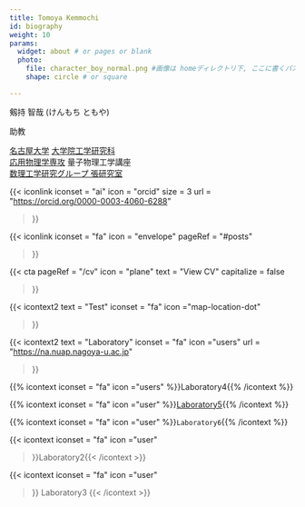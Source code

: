 ```yaml
---
title: Tomoya Kemmochi
id: biography
weight: 10
params: 
  widget: about # or pages or blank
  photo: 
    file: character_boy_normal.png #画像は homeディレクトリ下, ここに書くパスはhome以下の相対パス
    shape: circle # or square

---
```


剱持 智哉 (けんもち ともや)

助教

[名古屋大学](http://www.nagoya-u.ac.jp/) [大学院工学研究科](http://www.engg.nagoya-u.ac.jp/)  
[応用物理学専攻](http://na.nuap.nagoya-u.ac.jp/) 量子物理工学講座  
[数理工学研究グループ 張研究室](http://na.nuap.nagoya-u.ac.jp/)  



{{< iconlink 
  iconset = "ai" 
  icon = "orcid"
  size = 3
  url = "https://orcid.org/0000-0003-4060-6288"
>}} 


{{< iconlink 
  iconset = "fa" 
  icon = "envelope"
  pageRef = "#posts"
>}} 

{{< cta
  pageRef = "/cv"
  icon = "plane"
  text = "View CV"
  capitalize = false
>}}

{{< icontext2 
  text = "Test"
  iconset = "fa"
  icon ="map-location-dot" 
>}}


{{< icontext2 
  text = "Laboratory"
  iconset = "fa"
  icon ="users" 
  url = "https://na.nuap.nagoya-u.ac.jp"
>}}




{{% icontext
  iconset = "fa"
  icon ="users" 
%}}Laboratory4{{% /icontext %}}



{{% icontext
  iconset = "fa"
  icon ="user" 
%}}[Laboratory5](https://na.nuap.nagoya-u.ac.jp){{% /icontext %}}

{{% icontext
  iconset = "fa"
  icon ="user" 
%}}`Laboratory6`{{% /icontext %}}



{{< icontext
  iconset = "fa"
  icon ="user" 
>}}Laboratory2{{< /icontext >}}


{{< icontext
  iconset = "fa"
  icon ="user" 
>}}
  Laboratory3
{{< /icontext >}}